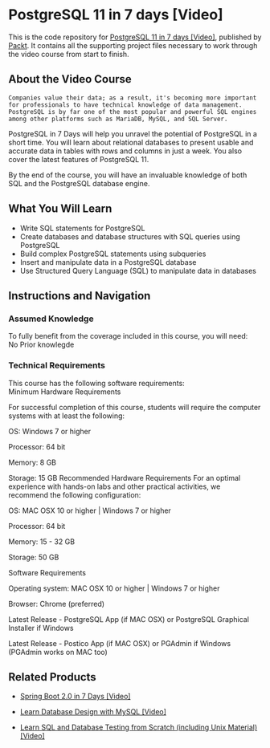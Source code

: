 # PostgreSQL 11 in 7 days [Video]
This is the code repository for [PostgreSQL 11 in 7 days [Video]](https://www.packtpub.com/big-data-and-business-intelligence/postgresql-11-7-days-video?utm_source=github&utm_medium=repository&utm_campaign=9781789614374), published by [Packt](https://www.packtpub.com/?utm_source=github). It contains all the supporting project files necessary to work through the video course from start to finish.
## About the Video Course
	Companies value their data; as a result, it's becoming more important for professionals to have technical knowledge of data management. PostgreSQL is by far one of the most popular and powerful SQL engines among other platforms such as MariaDB, MySQL, and SQL Server.

PostgreSQL in 7 Days will help you unravel the potential of PostgreSQL in a short time. You will learn about relational databases to present usable and accurate data in tables with rows and columns in just a week. You also cover the latest features of PostgreSQL 11. 

By the end of the course, you will have an invaluable knowledge of both SQL and the PostgreSQL database engine.

<H2>What You Will Learn</H2>
<DIV class=book-info-will-learn-text>
<UL>
<LI>Write SQL statements for PostgreSQL 
<LI>Create databases and database structures with SQL queries using PostgreSQL 
<LI>Build complex PostgreSQL statements using subqueries 
<LI>Insert and manipulate data in a PostgreSQL database 
<LI>Use Structured Query Language (SQL) to manipulate data in databases </LI></UL></DIV>

## Instructions and Navigation
### Assumed Knowledge
To fully benefit from the coverage included in this course, you will need:<br/>
No Prior knowlegde
### Technical Requirements
This course has the following software requirements:<br/>
Minimum Hardware Requirements

For successful completion of this course, students will require the computer systems with at least the following:


OS: Windows 7 or higher



Processor: 64 bit



Memory: 8 GB



Storage: 15 GB
Recommended Hardware Requirements
For an optimal experience with hands-on labs and other practical activities, we recommend the following configuration:


OS: MAC OSX 10 or higher | Windows 7 or higher



Processor: 64 bit



Memory: 15 - 32 GB



Storage: 50 GB


Software Requirements

Operating system: MAC OSX 10 or higher | Windows 7 or higher



Browser: Chrome (preferred)



Latest Release - PostgreSQL App (if MAC OSX) or PostgreSQL Graphical Installer if Windows



Latest Release - Postico App (if MAC OSX) or PGAdmin if Windows (PGAdmin works on MAC too)

## Related Products
* [Spring Boot 2.0 in 7 Days [Video]](https://www.packtpub.com/application-development/spring-boot-20-7-days-video?utm_source=github&utm_medium=repository&utm_campaign=9781789345230)

* [Learn Database Design with MySQL [Video]](https://www.packtpub.com/application-development/learn-database-design-mysql-video?utm_source=github&utm_medium=repository&utm_campaign=9781789343038)

* [Learn SQL and Database Testing from Scratch (including Unix Material) [Video]](https://www.packtpub.com/application-development/learn-sql-and-database-testing-scratch-unix-material-video?utm_source=github&utm_medium=repository&utm_campaign=9781789133844)

